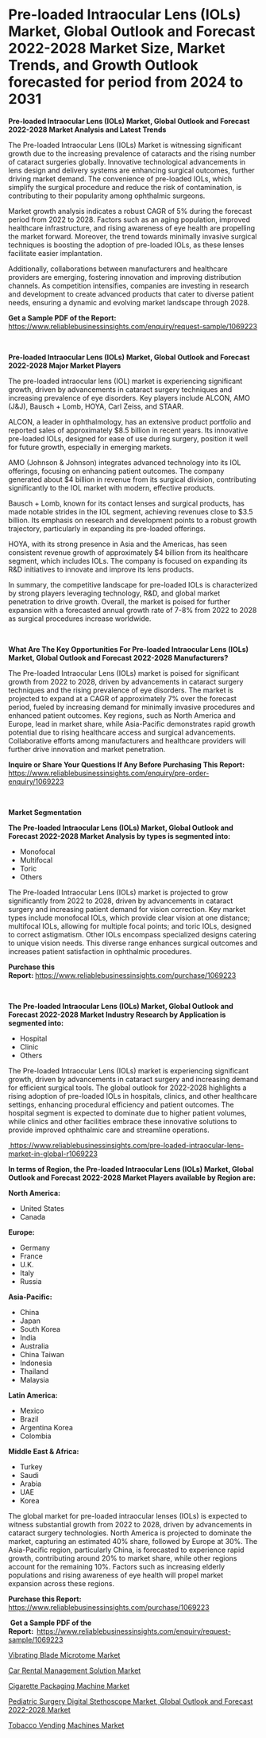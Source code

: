 <p><h1>Pre-loaded Intraocular Lens (IOLs) Market, Global Outlook and Forecast 2022-2028 Market Size, Market Trends, and Growth Outlook forecasted for period from 2024 to 2031</h1></p><p><strong>Pre-loaded Intraocular Lens (IOLs) Market, Global Outlook and Forecast 2022-2028 Market Analysis and Latest Trends</strong></p>
<p><p>The Pre-loaded Intraocular Lens (IOLs) Market is witnessing significant growth due to the increasing prevalence of cataracts and the rising number of cataract surgeries globally. Innovative technological advancements in lens design and delivery systems are enhancing surgical outcomes, further driving market demand. The convenience of pre-loaded IOLs, which simplify the surgical procedure and reduce the risk of contamination, is contributing to their popularity among ophthalmic surgeons. </p><p>Market growth analysis indicates a robust CAGR of 5% during the forecast period from 2022 to 2028. Factors such as an aging population, improved healthcare infrastructure, and rising awareness of eye health are propelling the market forward. Moreover, the trend towards minimally invasive surgical techniques is boosting the adoption of pre-loaded IOLs, as these lenses facilitate easier implantation. </p><p>Additionally, collaborations between manufacturers and healthcare providers are emerging, fostering innovation and improving distribution channels. As competition intensifies, companies are investing in research and development to create advanced products that cater to diverse patient needs, ensuring a dynamic and evolving market landscape through 2028.</p></p>
<p><strong>Get a Sample PDF of the Report:&nbsp;</strong> <a href="https://www.reliablebusinessinsights.com/enquiry/request-sample/1069223?utm_campaign=41&utm_medium=2&utm_source=Github&utm_content=ia&utm_term=04122024&utm_id=pre-loaded-intraocular-lens-iols-market-global-outlook-and-forecast-2022-2028">https://www.reliablebusinessinsights.com/enquiry/request-sample/1069223</a></p>
<p>&nbsp;</p>
<p><strong>Pre-loaded Intraocular Lens (IOLs) Market, Global Outlook and Forecast 2022-2028 Major Market Players</strong></p>
<p><p>The pre-loaded intraocular lens (IOL) market is experiencing significant growth, driven by advancements in cataract surgery techniques and increasing prevalence of eye disorders. Key players include ALCON, AMO (J&J), Bausch + Lomb, HOYA, Carl Zeiss, and STAAR. </p><p>ALCON, a leader in ophthalmology, has an extensive product portfolio and reported sales of approximately $8.5 billion in recent years. Its innovative pre-loaded IOLs, designed for ease of use during surgery, position it well for future growth, especially in emerging markets.</p><p>AMO (Johnson & Johnson) integrates advanced technology into its IOL offerings, focusing on enhancing patient outcomes. The company generated about $4 billion in revenue from its surgical division, contributing significantly to the IOL market with modern, effective products.</p><p>Bausch + Lomb, known for its contact lenses and surgical products, has made notable strides in the IOL segment, achieving revenues close to $3.5 billion. Its emphasis on research and development points to a robust growth trajectory, particularly in expanding its pre-loaded offerings.</p><p>HOYA, with its strong presence in Asia and the Americas, has seen consistent revenue growth of approximately $4 billion from its healthcare segment, which includes IOLs. The company is focused on expanding its R&D initiatives to innovate and improve its lens products.</p><p>In summary, the competitive landscape for pre-loaded IOLs is characterized by strong players leveraging technology, R&D, and global market penetration to drive growth. Overall, the market is poised for further expansion with a forecasted annual growth rate of 7-8% from 2022 to 2028 as surgical procedures increase worldwide.</p></p>
<p>&nbsp;</p>
<p><strong>What Are The Key Opportunities For Pre-loaded Intraocular Lens (IOLs) Market, Global Outlook and Forecast 2022-2028 Manufacturers?</strong></p>
<p><p>The Pre-loaded Intraocular Lens (IOLs) market is poised for significant growth from 2022 to 2028, driven by advancements in cataract surgery techniques and the rising prevalence of eye disorders. The market is projected to expand at a CAGR of approximately 7% over the forecast period, fueled by increasing demand for minimally invasive procedures and enhanced patient outcomes. Key regions, such as North America and Europe, lead in market share, while Asia-Pacific demonstrates rapid growth potential due to rising healthcare access and surgical advancements. Collaborative efforts among manufacturers and healthcare providers will further drive innovation and market penetration.</p></p>
<p><strong>Inquire or Share Your Questions If Any Before Purchasing This Report:</strong> <a href="https://www.reliablebusinessinsights.com/enquiry/pre-order-enquiry/1069223?utm_campaign=41&utm_medium=2&utm_source=Github&utm_content=ia&utm_term=04122024&utm_id=pre-loaded-intraocular-lens-iols-market-global-outlook-and-forecast-2022-2028">https://www.reliablebusinessinsights.com/enquiry/pre-order-enquiry/1069223</a></p>
<p>&nbsp;</p>
<p><strong>Market Segmentation</strong></p>
<p><strong>The Pre-loaded Intraocular Lens (IOLs) Market, Global Outlook and Forecast 2022-2028 Market Analysis by types is segmented into:</strong></p>
<p><ul><li>Monofocal</li><li>Multifocal</li><li>Toric</li><li>Others</li></ul></p>
<p><p>The Pre-loaded Intraocular Lens (IOLs) market is projected to grow significantly from 2022 to 2028, driven by advancements in cataract surgery and increasing patient demand for vision correction. Key market types include monofocal IOLs, which provide clear vision at one distance; multifocal IOLs, allowing for multiple focal points; and toric IOLs, designed to correct astigmatism. Other IOLs encompass specialized designs catering to unique vision needs. This diverse range enhances surgical outcomes and increases patient satisfaction in ophthalmic procedures.</p></p>
<p><strong>Purchase this Report:&nbsp;</strong><a href="https://www.reliablebusinessinsights.com/purchase/1069223?utm_campaign=41&utm_medium=2&utm_source=Github&utm_content=ia&utm_term=04122024&utm_id=pre-loaded-intraocular-lens-iols-market-global-outlook-and-forecast-2022-2028">https://www.reliablebusinessinsights.com/purchase/1069223</a></p>
<p>&nbsp;</p>
<p><strong>The Pre-loaded Intraocular Lens (IOLs) Market, Global Outlook and Forecast 2022-2028 Market Industry Research by Application is segmented into:</strong></p>
<p><ul><li>Hospital</li><li>Clinic</li><li>Others</li></ul></p>
<p><p>The Pre-loaded Intraocular Lens (IOLs) market is experiencing significant growth, driven by advancements in cataract surgery and increasing demand for efficient surgical tools. The global outlook for 2022-2028 highlights a rising adoption of pre-loaded IOLs in hospitals, clinics, and other healthcare settings, enhancing procedural efficiency and patient outcomes. The hospital segment is expected to dominate due to higher patient volumes, while clinics and other facilities embrace these innovative solutions to provide improved ophthalmic care and streamline operations.</p></p>
<p><a href="https://www.reliablebusinessinsights.com/pre-loaded-intraocular-lens-market-in-global-r1069223?utm_campaign=41&utm_medium=2&utm_source=Github&utm_content=ia&utm_term=04122024&utm_id=pre-loaded-intraocular-lens-iols-market-global-outlook-and-forecast-2022-2028">&nbsp;https://www.reliablebusinessinsights.com/pre-loaded-intraocular-lens-market-in-global-r1069223</a></p>
<p><strong>In terms of Region, the Pre-loaded Intraocular Lens (IOLs) Market, Global Outlook and Forecast 2022-2028 Market Players available by Region are:</strong></p>
<p>
    <p> <strong> North America: </strong>
        <ul>
            <li>United States</li>
            <li>Canada</li>
        </ul>
        </p> 
    <p> <strong> Europe: </strong>
        <ul>
            <li>Germany</li>
            <li>France</li>
            <li>U.K.</li>
            <li>Italy</li>
            <li>Russia</li>
        </ul>
        </p> 
    <p> <strong> Asia-Pacific: </strong>
        <ul>
            <li>China</li>
            <li>Japan</li>
            <li>South Korea</li>
            <li>India</li>
            <li>Australia</li>
            <li>China Taiwan</li>
            <li>Indonesia</li>
            <li>Thailand</li>
            <li>Malaysia</li>
        </ul>
        </p> 
    <p> <strong> Latin America: </strong>
        <ul>
            <li>Mexico</li>
            <li>Brazil</li>
            <li>Argentina Korea</li>
            <li>Colombia</li>
        </ul>
        </p> 
    <p> <strong> Middle East & Africa: </strong>
        <ul>
            <li>Turkey</li>
            <li>Saudi</li>
            <li>Arabia</li>
            <li>UAE</li>
            <li>Korea</li>
        </ul>
    </p>
    </p>
<p><p>The global market for pre-loaded intraocular lenses (IOLs) is expected to witness substantial growth from 2022 to 2028, driven by advancements in cataract surgery technologies. North America is projected to dominate the market, capturing an estimated 40% share, followed by Europe at 30%. The Asia-Pacific region, particularly China, is forecasted to experience rapid growth, contributing around 20% to market share, while other regions account for the remaining 10%. Factors such as increasing elderly populations and rising awareness of eye health will propel market expansion across these regions.</p></p>
<p><strong>Purchase this Report: </strong><a href="https://www.reliablebusinessinsights.com/purchase/1069223?utm_campaign=41&utm_medium=2&utm_source=Github&utm_content=ia&utm_term=04122024&utm_id=pre-loaded-intraocular-lens-iols-market-global-outlook-and-forecast-2022-2028">https://www.reliablebusinessinsights.com/purchase/1069223</a></p>
<p>&nbsp;<strong>Get a Sample PDF of the Report:&nbsp;&nbsp;</strong><a href="https://www.reliablebusinessinsights.com/enquiry/request-sample/1069223?utm_campaign=41&utm_medium=2&utm_source=Github&utm_content=ia&utm_term=04122024&utm_id=pre-loaded-intraocular-lens-iols-market-global-outlook-and-forecast-2022-2028">https://www.reliablebusinessinsights.com/enquiry/request-sample/1069223</a></p>
<p><strong></strong></p>
<p><p><a href="https://issuu.com/reportprime-2/docs/vibrating-blade-microtome-market-size-2030.pptx?utm_campaign=41&utm_medium=2&utm_source=Github&utm_content=ia&utm_term=04122024&utm_id=pre-loaded-intraocular-lens-iols-market-global-outlook-and-forecast-2022-2028">Vibrating Blade Microtome Market</a></p><p><a href="https://issuu.com/reportprime-2/docs/car-rental-management-solution-market-size-2030.pp?utm_campaign=41&utm_medium=2&utm_source=Github&utm_content=ia&utm_term=04122024&utm_id=pre-loaded-intraocular-lens-iols-market-global-outlook-and-forecast-2022-2028">Car Rental Management Solution Market</a></p><p><a href="https://www.linkedin.com/pulse/market-leaders-laggards-global-cigarette-packaging-machine-evmfe?utm_campaign=41&utm_medium=2&utm_source=Github&utm_content=ia&utm_term=04122024&utm_id=pre-loaded-intraocular-lens-iols-market-global-outlook-and-forecast-2022-2028">Cigarette Packaging Machine Market</a></p><p><a href="https://github.com/nicoletavirag/Market-Research-Report-List-5/blob/main/pediatric-surgery-digital-stethoscope-market-global-outlook-and-forecast-2022-2028-market.md?utm_campaign=41&utm_medium=2&utm_source=Github&utm_content=ia&utm_term=04122024&utm_id=pre-loaded-intraocular-lens-iols-market-global-outlook-and-forecast-2022-2028">Pediatric Surgery Digital Stethoscope Market, Global Outlook and Forecast 2022-2028 Market</a></p><p><a href="https://www.linkedin.com/pulse/global-tobacco-vending-machines-market-sector2024--unfre?utm_campaign=41&utm_medium=2&utm_source=Github&utm_content=ia&utm_term=04122024&utm_id=pre-loaded-intraocular-lens-iols-market-global-outlook-and-forecast-2022-2028">Tobacco Vending Machines Market</a></p></p>